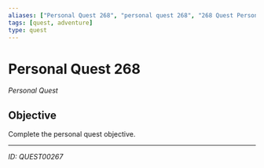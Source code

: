 ```yaml
---
aliases: ["Personal Quest 268", "personal quest 268", "268 Quest Personal"]
tags: [quest, adventure]
type: quest
---
```


# Personal Quest 268

*Personal Quest*

## Objective
Complete the personal quest objective.

---
*ID: QUEST00267*